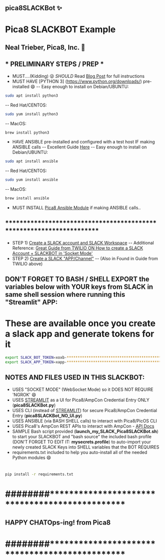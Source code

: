 ## pica8SLACKBot :sparkles:
# Pica8 SLACKBOT Example
## Neal Trieber, Pica8, Inc. :wave:
## * PRELIMINARY STEPS / PREP * ######################
- MUST....(Kidding) :stuck_out_tongue_winking_eye: *SHOULD* Read [Blog Post](link) for full instructions
- MUST HAVE [PYTHON 3] (https://www.python.org/downloads/) pre-installed :smile:
-- Easy enough to install on Debian/UBUNTU:
```bash
sudo apt install python3
```
-- Red Hat/CENTOS:
```bash
sudo yum install python3
```
-- MacOS:
```bash
brew install python3
```

- HAVE ANSIBLE pre-installed and configured with a test host IF making ANSIBLE calls
-- Excellent Guide [Here](https://docs.ansible.com/ansible/latest/installation_guide/intro_installation.html)
-- Easy enough to install on Debian/UBUNTU:
```bash
sudo apt install ansible
```
-- Red Hat/CENTOS:
```bash
sudo yum install ansible
```
-- MacOS:
```bash
brew install ansible
```

- MUST INSTALL [Pica8 Ansible Module](https://github.com/pica8/Ansible/tree/main/ansible_module/v3) if making ANSIBLE calls..
## ********************************************************************
- STEP 1) [Create a SLACK account and SLACK Workspace](https://slack.com/help/articles/206845317-Create-a-Slack-workspace)
-- Additional Reference: [Great Guide from TWILIO ON How to create a SLACK Account + SLACKBOT in 'Socket Mode'](https://www.twilio.com/blog/how-to-build-a-slackbot-in-socket-mode-with-python)
- STEP 2) [Create a SLACK "APP/Channel"](https://api.slack.com/start/building/bolt-python)
-- (Also in Found in Guide from TWILIO above)
## DON'T FORGET TO BASH / SHELL EXPORT the variables below with YOUR keys from SLACK in same shell session where running this "Streamlit" APP:
# These are available once you create a slack app and generate tokens for it
```bash
export SLACK_BOT_TOKEN=xoxb-*******************************************************
export SLACK_APP_TOKEN=xapp-*******************************************************
```
## NOTES AND FILES USED IN THIS SLACKBOT: 
- USES "SOCKET MODE" (WebSocket Mode) so it DOES NOT REQUIRE 'NGROK' :smile:
- USES [STREAMLIT](https://streamlit.io/) as a UI for Pica8/AmpCon Credential Entry ONLY (**pica8SLACKBot.py**)
- USES CLI (instead of [STREAMLIT](https://streamlit.io/)) for secure Pica8/AmpCon Credential Entry (**pica8SLACKBot_NO_UI.py**)
- USES ANSIBLE (via BASH SHELL calls) to interact with Pica8/PicOS CLI
- USES Pica8's AmpCon REST APIs to interact with AmpCon - [API Docs](https://docs.pica8.com/display/ampcon/AmpCon+API+document)
- SAMPLE Bash script provided (**launch_my_SLACK_Pica8SLACKBot.sh**) to start your SLACKBOT and "bash source" the included bash profile (DON'T FORGET TO EDIT IT: **mysecrets.profile**) to auto-import your newly created SLACK Keys into SHELL variables that the BOT REQUIRES
- requirements.txt included to help you auto-install all of the needed Python modules :smile:
#
```bash
pip install -r requirements.txt
```
# ########***********************************************
## HAPPY CHATOps-ing! from Pica8
# ########***********************************************
